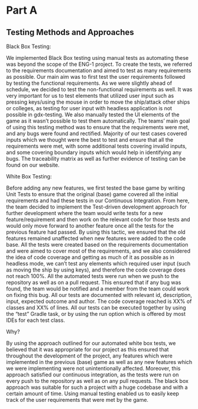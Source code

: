 # Part A

## Testing Methods and Approaches

Black Box Testing:

We implemented Black Box testing using manual tests as automating these was beyond the scope of the ENG-1 project. To create the tests, we referred to the requirements documentation and aimed to test as many requirements as possible. Our main aim was to first test the user requirements followed by testing the functional requirements. As we were slightly ahead of schedule, we decided to test the non-functional requirements as well. It was very important for us to test elements that utilized user input such as pressing keys/using the mouse in order to move the ship/attack other ships or colleges, as testing for user input with headless application is not possible in gdx-testing. We also manually tested the UI elements of the game as it wasn’t possible to test them automatically. The teams’ main goal of using this testing method was to ensure that the requirements were met, and any bugs were found and rectified. Majority of our test cases covered inputs which we thought were the best to test and ensure that all the requirements were met, with some additional tests covering invalid inputs, and some covering boundary inputs which would help in identifying any bugs. The traceability matrix as well as further evidence of testing can be found on our website.

White Box Testing:

Before adding any new features, we first tested the base game by writing Unit Tests to ensure that the original (base) game covered all the initial requirements and had these tests in our Continuous Integration. From here, the team decided to implement the Test-driven development approach for further development where the team would write tests for a new feature/requirement and then work on the relevant code for those tests and would only move forward to another feature once all the tests for the previous feature had passed. By using this tactic, we ensured that the old features remained unaffected when new features were added to the code base. All the tests were created based on the requirements documentation and were aimed to cover most of the requirements, and we also considered the idea of code coverage and getting as much of it as possible as in headless mode, we can’t test any elements which required user input (such as moving the ship by using keys), and therefore the code coverage does not reach 100%. All the automated tests were run when we push to the repository as well as on a pull request. This ensured that if any bug was found, the team would be notified and a member from the team could work on fixing this bug. All our tests are documented with relevant id, description, input, expected outcome and author. The code coverage reached is XX% of classes and XX% of lines. All our tests can be executed together by using the “test” Gradle task, or by using the run option which is offered by most IDEs for each test class.

Why?

By using the approach outlined for our automated white box tests, we believed that it was appropriate for our project as this ensured that throughout the development of the project, any features which were implemented in the previous (base) game as well as any new features which we were implementing were not unintentionally affected. Moreover, this approach satisfied our continuous integration, as the tests were run on every push to the repository as well as on any pull requests. The black box approach was suitable for such a project with a huge codebase and with a certain amount of time. Using manual testing enabled us to easily keep track of the user requirements that were met by the game.

